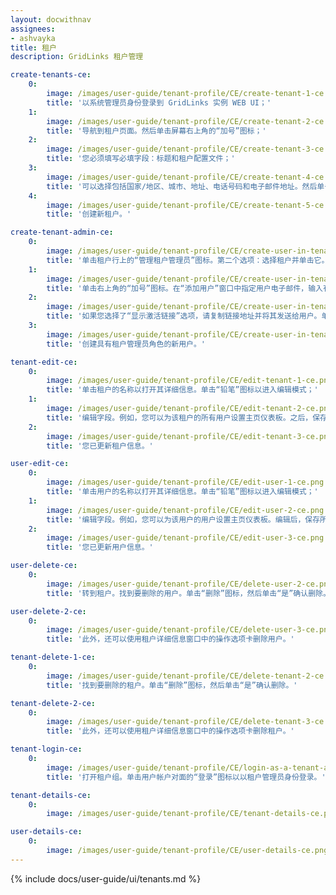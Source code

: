 ```yaml
---
layout: docwithnav
assignees:
- ashvayka
title: 租户
description: GridLinks 租户管理

create-tenants-ce:
    0:
        image: /images/user-guide/tenant-profile/CE/create-tenant-1-ce.png
        title: '以系统管理员身份登录到 GridLinks 实例 WEB UI；'
    1:
        image: /images/user-guide/tenant-profile/CE/create-tenant-2-ce.png
        title: '导航到租户页面。然后单击屏幕右上角的“加号”图标；'
    2:
        image: /images/user-guide/tenant-profile/CE/create-tenant-3-ce.png
        title: '您必须填写必填字段：标题和租户配置文件；'
    3:
        image: /images/user-guide/tenant-profile/CE/create-tenant-4-ce.png
        title: '可以选择包括国家/地区、城市、地址、电话号码和电子邮件地址。然后单击“添加”；'
    4:
        image: /images/user-guide/tenant-profile/CE/create-tenant-5-ce.png
        title: '创建新租户。'

create-tenant-admin-ce:
    0:
        image: /images/user-guide/tenant-profile/CE/create-user-in-tenant-1-ce.png
        title: '单击租户行上的“管理租户管理员”图标。第二个选项：选择租户并单击它。然后单击“管理租户管理员”按钮；'
    1:
        image: /images/user-guide/tenant-profile/CE/create-user-in-tenant-2-ce.png
        title: '单击右上角的“加号”图标。在“添加用户”窗口中指定用户电子邮件，输入有关新用户的信息，然后从下拉菜单中选择“显示激活链接”或“发送激活电子邮件”；'
    2:
        image: /images/user-guide/tenant-profile/CE/create-user-in-tenant-3-ce.png
        title: '如果您选择了“显示激活链接”选项，请复制链接地址并将其发送给用户。单击“确定”；'
    3:
        image: /images/user-guide/tenant-profile/CE/create-user-in-tenant-4-ce.png
        title: '创建具有租户管理员角色的新用户。'

tenant-edit-ce:
    0:
        image: /images/user-guide/tenant-profile/CE/edit-tenant-1-ce.png
        title: '单击租户的名称以打开其详细信息。单击“铅笔”图标以进入编辑模式；'
    1:
        image: /images/user-guide/tenant-profile/CE/edit-tenant-2-ce.png
        title: '编辑字段。例如，您可以为该租户的所有用户设置主页仪表板。之后，保存所有更改；'
    2:
        image: /images/user-guide/tenant-profile/CE/edit-tenant-3-ce.png
        title: '您已更新租户信息。'

user-edit-ce:
    0:
        image: /images/user-guide/tenant-profile/CE/edit-user-1-ce.png
        title: '单击用户的名称以打开其详细信息。单击“铅笔”图标以进入编辑模式；'
    1:
        image: /images/user-guide/tenant-profile/CE/edit-user-2-ce.png
        title: '编辑字段。例如，您可以为该用户的用户设置主页仪表板。编辑后，保存所有更改；'
    2:
        image: /images/user-guide/tenant-profile/CE/edit-user-3-ce.png
        title: '您已更新用户信息。'

user-delete-ce:
    0:
        image: /images/user-guide/tenant-profile/CE/delete-user-2-ce.png
        title: '转到租户。找到要删除的用户。单击“删除”图标，然后单击“是”确认删除。'

user-delete-2-ce:
    0:
        image: /images/user-guide/tenant-profile/CE/delete-user-3-ce.png
        title: '此外，还可以使用租户详细信息窗口中的操作选项卡删除用户。'

tenant-delete-1-ce:
    0:
        image: /images/user-guide/tenant-profile/CE/delete-tenant-2-ce.png
        title: '找到要删除的租户。单击“删除”图标，然后单击“是”确认删除。'

tenant-delete-2-ce:
    0:
        image: /images/user-guide/tenant-profile/CE/delete-tenant-3-ce.png
        title: '此外，还可以使用租户详细信息窗口中的操作选项卡删除租户。'

tenant-login-ce:
    0:
        image: /images/user-guide/tenant-profile/CE/login-as-a-tenant-administrator-1-ce.png
        title: '打开租户组。单击用户帐户对面的“登录”图标以以租户管理员身份登录。'

tenant-details-ce:
    0:
        image: /images/user-guide/tenant-profile/CE/tenant-details-ce.png

user-details-ce:
    0:
        image: /images/user-guide/tenant-profile/CE/user-details-ce.png
---
```


{% include docs/user-guide/ui/tenants.md %}